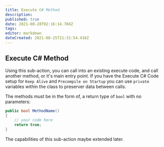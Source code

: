 ```yaml
---
title: Execute C# Method
description: 
published: true
date: 2021-08-28T02:16:14.766Z
tags: 
editor: markdown
dateCreated: 2021-08-25T21:31:54.418Z
---
```


## Execute C# Method
Using this sub-action, you can call into an existing execute code, and call another method, or it's main entry point.  If you have the Execute C# Code setup for `Keep Alive` and `Precompile on Startup` you can use `private` variables within the class to preserver data between calls.

The methods must be in the form of, a return type of `bool` with no parameters:

```csharp
public bool MethodName()
{
    // your code here
    return true;
}
```
The capabilities of this sub-action maybe extended later.